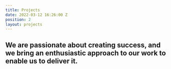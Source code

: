```yaml
---
title: Projects
date: 2022-03-12 16:26:00 Z
position: 2
layout: projects
---
```


## We are passionate about creating success, and we bring an enthusiastic approach to our work to enable us to deliver it.